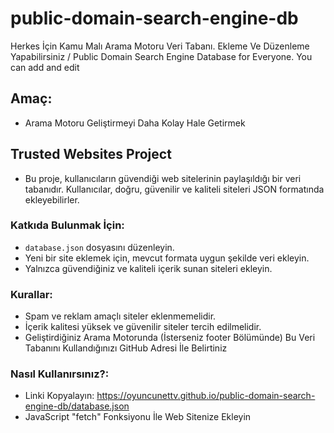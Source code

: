 # public-domain-search-engine-db
Herkes İçin Kamu Malı Arama Motoru Veri Tabanı. Ekleme Ve Düzenleme Yapabilirsiniz / Public Domain Search Engine Database for Everyone. You can add and edit

## Amaç:
- Arama Motoru Geliştirmeyi Daha Kolay Hale Getirmek

## Trusted Websites Project
- Bu proje, kullanıcıların güvendiği web sitelerinin paylaşıldığı bir veri tabanıdır. Kullanıcılar, doğru, güvenilir ve kaliteli siteleri JSON formatında ekleyebilirler.

### Katkıda Bulunmak İçin:
- `database.json` dosyasını düzenleyin.
- Yeni bir site eklemek için, mevcut formata uygun şekilde veri ekleyin.
- Yalnızca güvendiğiniz ve kaliteli içerik sunan siteleri ekleyin.

### Kurallar:
- Spam ve reklam amaçlı siteler eklenmemelidir.
- İçerik kalitesi yüksek ve güvenilir siteler tercih edilmelidir.
- Geliştirdiğiniz Arama Motorunda (İsterseniz footer Bölümünde) Bu Veri Tabanını Kullandığınızı GitHub Adresi İle Belirtiniz

### Nasıl Kullanırsınız?:
- Linki Kopyalayın: https://oyuncunettv.github.io/public-domain-search-engine-db/database.json
- JavaScript "fetch" Fonksiyonu İle Web Sitenize Ekleyin
